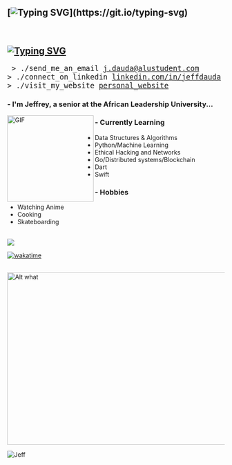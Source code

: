 ## [![Typing SVG](https://readme-typing-svg.demolab.com/?lines=Konichiwa!...)](https://git.io/typing-svg)
</br>

## [![Typing SVG](https://readme-typing-svg.demolab.com/?lines=About%Me💬 )](https://git.io/typing-svg) 
<big><pre>
&#62; ./send_me_an_email
[j.dauda@alustudent.com](mailto:j.dauda@alustudent.com)
&#62; ./connect_on_linkedin
[linkedin.com/in/jeffdauda](https://linkedin.com/in/jeffdauda)
&#62; ./visit_my_website
[personal_website](https://dauda.tech)
</pre></big>

### - I'm Jeffrey, a senior at the African Leadership University...

<img width="200" alt="GIF" align="left" src="https://i.pinimg.com/564x/8b/c9/8f/8bc98f848e8df05b110c82fe5be84084.jpg">
  
### - Currently Learning
- Data Structures & Algorithms
- Python/Machine Learning
- Ethical Hacking and Networks
- Go/Distributed systems/Blockchain
- Dart
- Swift

### - Hobbies
- Watching Anime
- Cooking
- Skateboarding
<br>
<a href="https://jefftrojan.github.io">
  <img align="center" src="https://github-readme-stats.vercel.app/api?username=jefftrojan&show_icons=true&theme=blue-green&count_private=true&hide=stars" />
</a>

[![wakatime](https://wakatime.com/badge/user/aa5da215-37c0-48c1-b96f-fca8bd619595.svg)](https://wakatime.com/@aa5da215-37c0-48c1-b96f-fca8bd619595)


</br>


<img src='https://i.pinimg.com/originals/e3/fe/2a/e3fe2a464732cf99eaf436513d39dc7e.gif' alt='Alt what' height='400' width='600'>

<p align="left"> <img src="https://komarev.com/ghpvc/?username=jefftrojan&label=Profile%20views&color=0e75b6&style=flat"  alt="Jeff" /> </p>



